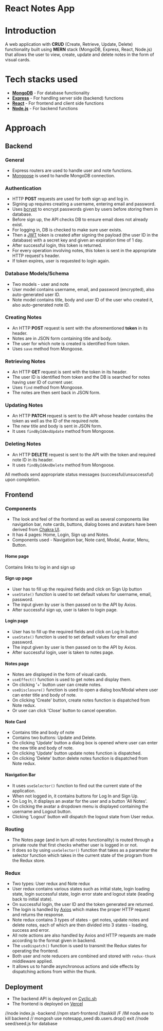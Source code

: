 # React Notes App
# Introduction
A web application with **CRUD** (Create, Retrieve, Update, Delete) functionality built using **MERN** stack (MongoDB, Express, React, Node.js) that allows the user to view, create, update and delete notes in the form of visual cards.
# Tech stacks used
 - **[MongoDB](https://www.mongodb.com/)** - For database functionality
 - **[Express](https://expressjs.com/)** - For handling server side (backend) functions
 - **[React](https://react.dev/)** - For frontend and client side functions
 - **[Node.js](https://nodejs.org/en)** - For backend functions
# Approach
## Backend
### General
 - Express routers are used to handle user and note functions.
 - [Mongoose](https://mongoosejs.com/) is used to handle MongoDB connection.

### Authentication
 - HTTP **POST** requests are used for both sign up and log in.
 - Signing up requires creating a username, entering email and password.
 - Uses [bcrypt](https://www.npmjs.com/package/bcrypt) to encrypt passwords given by users before storing them in database.
 - Before sign up, the API checks DB to ensure email does not already exist.
 - For logging in, DB is checked to make sure user exists. 
 - Then a [JWT](https://jwt.io/) token is created after signing the payload (the user ID in the database) with a secret key and given an expiration time of 1 day.
 - After successful login, this token is returned.
 - For every operation involving notes, this token is sent in the appropriate HTTP request's header.
 - If token expires, user is requested to login again.
### Database Models/Schema
 - Two models - user and note
 - User model contains username, email, and password (encrypted), also auto-generated user ID.
 - Note model contains title, body and user ID of the user who created it, also auto-generated note ID.
### Creating Notes
 - An HTTP **POST** request is sent with the aforementioned **token** in its header.
 - Notes are in JSON form containing title and body.
 - The user for which note is created is identified from token.
 - Uses `save` method from Mongoose.
### Retrieving Notes
 - An HTTP **GET** request is sent with the token in its header.
 - The user ID is identified from token and the DB is searched for notes having user ID of current user.
 - Uses `find` method from Mongoose.
 - The notes are then sent back in JSON form.
### Updating Notes
 - An HTTP **PATCH** request is sent to the API whose header contains the token as well as the ID of the required note.
 - The new title and body is sent in JSON form.
 - It uses `findByIdAndUpdate` method from Mongoose.
### Deleting Notes
 - An HTTP **DELETE** request is sent to the API with the token and required note ID in its header.
 - It uses `findByIdAndDelete` method from Mongoose.

All methods send appropriate status messages (successful/unsuccessful) upon completion.

## Frontend
### Components
 - The look and feel of the frontend as well as several components like navigation bar, note cards, buttons, dialog boxes and avatars have been derived from [Chakra UI](https://chakra-ui.com/).
 - It has 4 pages: Home, Login, Sign up and Notes.
 - Components used - Navigation bar, Note card, Modal, Avatar, Menu, Button.
#### Home page
 Contains links to log in and sign up
#### Sign up page
 - User has to fill up the required fields and click on Sign Up button
 - `useState()` function is used to set default values for username, email, password.
 - The input given by user is then passed on to the API by Axios.
 - After successful sign up, user is taken to login page.
#### Login page
 - User has to fill up the required fields and click on Log In button
 - `useState()` function is used to set default values for email and password.
 - The input given by user is then passed on to the API by Axios.
 - After successful login, user is taken to notes page.
#### Notes page
 - Notes are displayed in the form of visual cards.
 - `useEffect()` function is used to get notes and display them.
 - On clicking '+' button user can create notes.
 - `useDisclosure()` function is used to open a dialog box/Modal where user can enter title and body of note.
 - On clicking 'Create' button, create notes function is dispatched from Note redux.
 - Or user can click 'Close' button to cancel operation.
#### Note Card
 - Contains title and body of note
 - Contains two buttons: Update and Delete.
 - On clicking 'Update' button a dialog box is opened where user can enter the new title and body of note.
 - On clicking 'Update' button update notes function is dispatched.
 - On clicking 'Delete' button delete notes function is dispatched from Note redux.
#### Navigation Bar
 - It uses `useSelector()` function to find out the current state of the application.
 - When not logged in, it contains buttons for Log In and Sign Up.
 - On Log In, it displays an avatar for the user and a button 'All Notes'.
 - On clicking the avatar a dropdown menu is displayed containing the username and Logout button.
 - Clicking 'Logout' button will dispatch the logout state from User redux.
### Routing
 - The Notes page (and in turn all notes functionality) is routed through a private route that first checks whether user is logged in or not.
 - It does so by using `useSelector()` function that takes as a parameter the selector function which takes in the current state of the program from the Redux store.
### Redux
 - Two types: User redux and Note redux
 - User redux contains various states such as initial state, login loading state, login successful state, login error state and logout state (leading back to initial state).
 - On successful login, the user ID and the token generated are returned.
 - The login is handled by [Axios](https://www.npmjs.com/package/axios) which makes the proper HTTP request and returns the response.
 - Note redux contains 3 types of states - get notes, update notes and delete notes, each of which are then divided into 3 states - loading, success and error.
 - All note actions are also handled by Axios and HTTP requests are made according to the format given in backend.
 - The `useDispatch()` function is used to transmit the Redux states for operating the frontend.
 - Both user and note reducers are combined and stored with `redux-thunk` middleware applied.
 - It allows us to handle asynchronous actions and side effects by dispatching actions from within the thunk.
## Deployment
 - The backend API is deployed on [Cyclic.sh](https://www.cyclic.sh/)
 - The frontend is deployed on [Vercel](https://vercel.com/)












//node index.js -backend
//npm start-frontend
//taskkill /F /IM node.exe                to kill backend
// mongosh
use notesapp_seed
db.users.drop()
exit
//node seed/seed.js
for database